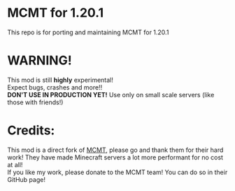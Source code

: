 # MCMT for 1.20.1
This repo is for porting and maintaining MCMT for 1.20.1

# WARNING!
This mod is still **highly** experimental!  
Expect bugs, crashes and more!!  
**DON'T USE IN PRODUCTION YET!** Use only on small scale servers (like those with friends!)

# Credits:
This mod is a direct fork of [MCMT](https://github.com/himekifee/MCMTFabric), please go and thank them for their hard work!
They have made Minecraft servers a lot more performant for no cost at all!  
If you like my work, please donate to the MCMT team! You can do so in their GitHub page!
